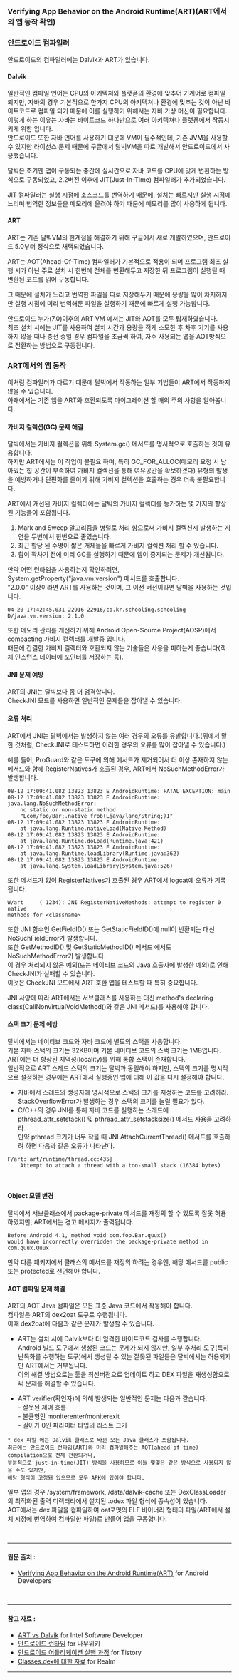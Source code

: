 ### Verifying App Behavior on the Android Runtime(ART)(ART에서의 앱 동작 확인)

### 안드로이드 컴파일러

안드로이드의 컴파일러에는 Dalvik과 ART가 있습니다. </br>

#### Dalvik

일반적인 컴파일 언어는 CPU의 아키텍쳐와 플랫폼의 환경에 맞추어 기계어로 컴파일 되지만, 자바의 경우 기본적으로 한가지 CPU의 아키텍쳐나 환경에 맞추는 것이 아닌 바이트코드로 컴파일 되기 때문에 이를 실행하기 위해서는 자바 가상 머신이 필요합니다.</br>
이렇게 하는 이유는 자바는 바이트코드 하나만으로 여러 아키텍쳐나 플랫폼에서 작동시키게 위함 입니다.</br>
안드로이드 또한 자바 언어를 사용하기 떄문에 VM이 필수적인데, 기존 JVM을 사용할 수 있지만 라이선스 문제 때문에 구글에서 달빅VM을 따로 개발해서 안드로이드에서 사용했습니다.</br>

달빅은 초기엔 앱이 구동되는 중간에 실시간으로 자바 코드를 CPU에 맞게 변환하는 방식으로 구동되었고, 2.2버전 이후에 JIT(Just-In-Time) 컴파일러가 추가되었습니다.</br>

JIT 컴파일러는 실행 시점에 소스코드를 번역하기 때문에, 설치는 빠르지만 실행 시점에 느리며 번역한 정보들을 메모리에 올려야 하기 때문에 메모리를 많이 사용하게 됩니다.</br>

#### ART

ART는 기존 달빅VM의 한계점을 해결하기 위해 구글에서 새로 개발하였으며, 안드로이드 5.0부터 정식으로 채택되었습니다.</br>

ART는 AOT(Ahead-Of-Time) 컴파일러가 기본적으로 적용이 되며 프로그램 최초 실행 시가 아닌 주로 설치 시 한번에 전체를 변환해두고 저장한 뒤 프로그램이 실행될 때 변환된 코드를 읽어 구동합니다.</br>

그 때문에 설치가 느리고 번역한 파일을 따로 저장해두기 때문에 용량을 많이 차지하지만 실행 시점에 미리 번역해둔 파일을 실행하기 때문에 빠르게 실행 가능합니다.</br>

안드로이드 누가(7.0)이후의 ART VM 에서는 JIT와 AOT를 모두 탑재하였습니다.</br>
최초 설치 시에는 JIT를 사용하여 설치 시간과 용량을 적게 소모한 후 차후 기기를 사용하지 않을 때나 충전 중일 경우 컴파일을 조금씩 하여, 자주 사용되는 앱을 AOT방식으로 전환하는 방법으로 구동됩니다.</br>

### ART에서의 앱 동작

이처럼 컴파일러가 다르기 때문에 달빅에서 작동하는 일부 기법들이 ART에서 작동하지 않을 수 있습니다.</br>
아래에서는 기존 앱을 ART와 호환되도록 마이그레이션 할 때의 주의 사항을 알아봅니다.</br>


#### 가비지 컬렉션(GC) 문제 해결

달빅에서는 가비지 컬렉션을 위해 System.gc() 메서드를 명시적으로 호출하는 것이 유용합니다.</br>
하지만 ART에서는 이 작업이 불필요 하며, 특히 GC_FOR_ALLOC(메모리 요청 시 남아있는 힙 공간이 부족하여 가비지 컬렉션을 통해 여유공간을 확보하겠다) 유형의 발생을 예방하거나 단편화를 줄이기 위해 가비지 컬렉션을 호출하는 경우 더욱 불필요합니다.</br>

ART에서 개선된 가비지 컬렉터에는 달빅의 가비지 컬렉터를 능가하는 몇 가지의 향상된 기능들이 포함됩니다.

1. Mark and Sweep 알고리즘을 병렬로 처리 함으로써 가비지 컬렉션시 발생하는 지연을 두번에서 한번으로 줄였습니다.
2. 최근 할당 된 수명이 짧은 개체들을 빠르게 가비지 컬렉션 처리 할 수 있습니다.
3. 힙이 꽉차기 전에 미리 GC를 실행하기 때문에 앱이 중지되는 문제가 개선됩니다.

만약 어떤 런타임을 사용하는지 확인하려면, System.getProperty("java.vm.version") 메서드를 호출합니다.</br>
"2.0.0" 이상이라면 ART를 사용하는 것이며, 그 이전 버전이라면 달빅을 사용하는 것입니다.</br>

```
04-20 17:42:45.031 22916-22916/co.kr.schooling.schooling D/java.vm.version: 2.1.0
```

또한 메모리 관리를 개선하기 위해 Android Open-Source Project(AOSP)에서 compacting 가비지 컬렉터를 개발중 입니다.</br>
때문에 간결한 가비지 컬렉터와 호환되지 않는 기술들은 사용을 피하는게 좋습니다(객체 인스턴스 데이터에 포인터를 저장하는 등).</br>


#### JNI 문제 예방

ART의 JNI는 달빅보다 좀 더 엄격합니다.</br>
CheckJNI 모드를 사용하면 일반적인 문제들을 잡아낼 수 있습니다.</br>


#### 오류 처리

ART에서 JNI는 달빅에서는 발생하지 않는 여러 경우의 오류를 유발합니다.(위에서 말한 것처럼, CheckJNI로 테스트하면 이러한 경우의 오류를 많이 잡아낼 수 있습니다.)</br>

예를 들어, ProGuard와 같은 도구에 의해 메서드가 제거되어서 더 이상 존재하지 않는 메서드와 함께 RegisterNatives가 호출된 경우, ART에서 NoSuchMethodError가 발생합니다.</br>

```
08-12 17:09:41.082 13823 13823 E AndroidRuntime: FATAL EXCEPTION: main
08-12 17:09:41.082 13823 13823 E AndroidRuntime: java.lang.NoSuchMethodError:
    no static or non-static method
    "Lcom/foo/Bar;.native_frob(Ljava/lang/String;)I"
08-12 17:09:41.082 13823 13823 E AndroidRuntime:
    at java.lang.Runtime.nativeLoad(Native Method)
08-12 17:09:41.082 13823 13823 E AndroidRuntime:
    at java.lang.Runtime.doLoad(Runtime.java:421)
08-12 17:09:41.082 13823 13823 E AndroidRuntime:
    at java.lang.Runtime.loadLibrary(Runtime.java:362)
08-12 17:09:41.082 13823 13823 E AndroidRuntime:
    at java.lang.System.loadLibrary(System.java:526)
```

또한 메서드가 없이 RegisterNatives가 호출된 경우 ART에서 logcat에 오류가 기록됩니다.</br>

```
W/art     ( 1234): JNI RegisterNativeMethods: attempt to register 0 native
methods for <classname>
```

또한 JNI 함수인 GetFieldID() 또는 GetStaticFieldID()에 null이 반환되는 대신 NoSuchFieldError가 발생합니다. </br>
또한 GetMethodID() 및 GetStaticMethodID() 메서드 에서도 NoSuchMethodError가 발생합니다. </br>
이 경우 처리되지 않은 예외(또는 네이티브 코드의 Java 호출자에 발생한 예외)로 인해 CheckJNI가 실패할 수 있습니다. </br>
이것은 CheckJNI 모드에서 ART 호환 앱을 테스트할 때 특히 중요합니다.</br>

JNI 사양에 따라 ART에서는 서브클래스를 사용하는 대신 method's declaring class(CallNonvirtualVoidMethod()와 같은 JNI 메서드)를 사용해야 합니다.</br>


#### 스택 크기 문제 예방

달빅에서는 네이티브 코드와 자바 코드에 별도의 스택을 사용합니다.</br>
기본 자바 스택의 크기는 32KB이며 기본 네이티브 코드의 스택 크기는 1MB입니다.</br>
ART에는 더 향상된 지역성(locality)를 위해 통합 스택이 존재합니다.</br>
일반적으로 ART 스레드 스택의 크기는 달빅과 동일해야 하지만, 스택의 크기를 명시적으로 설정하는 경우에는 ART에서 실행중인 앱에 대해 이 값을 다시 설정해야 합니다.</br>

- 자바에서 스레드의 생성자에 명시적으로 스택의 크기를 지정하는 코드를 고려하라. </br> StackOverflowError가 발생하는 경우 스택의 크기를 늘릴 필요가 있다.
- C/C++의 경우 JNI를 통해 자바 코드를 실행하는 스레드에 pthread_attr_setstack() 및 pthread_attr_setstacksize() 메서드 사용을 고려하라. </br> 만약 pthread 크기가 너무 작을 때 JNI AttachCurrentThread() 메서드를 호출하려 하면 다음과 같은 오류가 나타난다.

```
F/art: art/runtime/thread.cc:435]
    Attempt to attach a thread with a too-small stack (16384 bytes)
```

</br>

#### Object 모델 변경

달빅에서 서브클래스에서 package-private 메서드를 재정의 할 수 있도록 잘못 허용하였지만, ART에서는 경고 메시지가 출력됩니다.</br>

```
Before Android 4.1, method void com.foo.Bar.quux()
would have incorrectly overridden the package-private method in
com.quux.Quux
```

만약 다른 패키지에서 클래스의 메서드를 재정의 하려는 경우엔, 해당 메서드를 public 또는 protected로 선언해야 합니다.</br>


#### AOT 컴파일 문제 해결

ART의 AOT Java 컴파일은 모든 표준 Java 코드에서 작동해야 합니다.</br>
컴파일은 ART의 dex2oat 도구로 수행됩니다.</br>
이때 dex2oat에 다음과 같은 문제가 발생할 수 있습니다.</br>

- ART는 설치 시에 Dalvik보다 더 엄격한 바이트코드 검사를 수행합니다. </br>
Android 빌드 도구에서 생성된 코드는 문제가 되지 않지만, 일부 후처리 도구(특히 난독화를 수행하는 도구)에서 생성될 수 있는 잘못된 파일들은 달빅에서는 허용되지만 ART에서는 거부됩니다. </br>
이의 해결 방법으로는 툴을 최신버전으로 업데이트 하고 DEX 파일을 재생성함으로써 문제를 해결할 수 있습니다.</br>

- ART verifier(확인자)에 의해 발생되는 일반적인 문제는 다음과 같습니다.</br>
        - 잘못된 제어 흐름</br>
        - 불균형인 moniterenter/moniterexit</br>
        - 길이가 0인 파라미터 타입의 리스트 크기</br>

```
* dex 파일 에는 Dalvik 클래스로 바뀐 모든 Java 클래스가 포함됩니다.
최근에는 안드로이드 런타임(ART)와 미리 컴파일해주는 AOT(ahead-of-time) compilation으로 전체 전환되거나, 
부분적으로 just-in-time(JIT) 방식을 사용하므로 이들 몇몇은 같은 방식으로 사용되지 않을 수도 있지만, 
해당 형식이 고정돼 있으므로 모두 APK에 있어야 합니다. 
```

일부 앱의 경우 /system/framework, /data/dalvik-cache 또는 DexClassLoader의 최적화된 출력 디렉터리에서 설치된 .odex 파일 형식에 종속성이 있습니다.</br>
AOT에서는 dex 파일을 컴파일하여 oat포멧의 ELF 바이너리 형태의 파일(ART에서 설치 시점에 번역하여 컴파일한 파일)로 만들어 앱을 구동합니다. </br>

</br>

---
#### 원문 출처 :

* [Verifying App Behavior on the Android Runtime(ART)](https://developer.android.com/guide/practices/verifying-apps-art.html) for Android Developers

</br>

---
#### 참고 자료 :
* [ART vs Dalvik](https://software.intel.com/en-us/android/articles/art-vs-dalvik-introducing-the-new-android-x86-runtime) for Intel Software Developer
* [안드로이드 런타임](https://namu.wiki/w/%EC%95%88%EB%93%9C%EB%A1%9C%EC%9D%B4%EB%93%9C%20%EB%9F%B0%ED%83%80%EC%9E%84) for 나무위키
* [안드로이드 어플리케이션 실행 과정](http://sanseolab.tistory.com/32) for Tistory
* [Classes.dex에 대한 자료](https://academy.realm.io/kr/posts/jon-reeve-reverse-engineering-is-not-just-for-hackers-android/) for Realm
---
